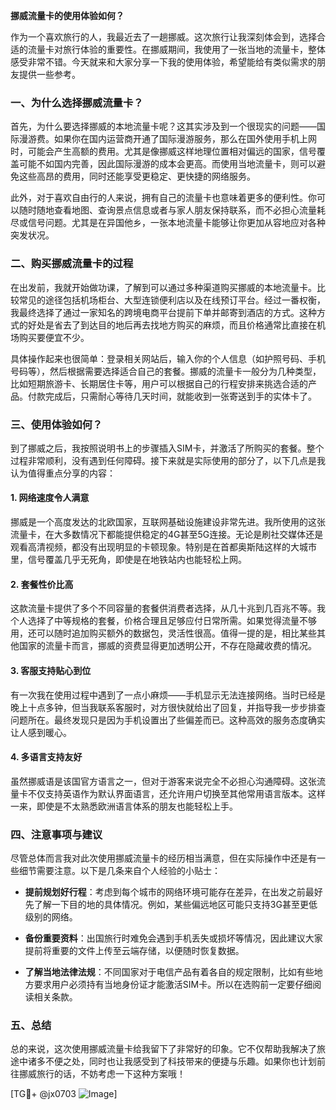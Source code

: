**挪威流量卡的使用体验如何？**

作为一个喜欢旅行的人，我最近去了一趟挪威。这次旅行让我深刻体会到，选择合适的流量卡对旅行体验的重要性。在挪威期间，我使用了一张当地的流量卡，整体感受非常不错。今天就来和大家分享一下我的使用体验，希望能给有类似需求的朋友提供一些参考。

### 一、为什么选择挪威流量卡？

首先，为什么要选择挪威的本地流量卡呢？这其实涉及到一个很现实的问题——国际漫游费。如果你在国内运营商开通了国际漫游服务，那么在国外使用手机上网时，可能会产生高额的费用。尤其是像挪威这样地理位置相对偏远的国家，信号覆盖可能不如国内完善，因此国际漫游的成本会更高。而使用当地流量卡，则可以避免这些高昂的费用，同时还能享受更稳定、更快捷的网络服务。

此外，对于喜欢自由行的人来说，拥有自己的流量卡也意味着更多的便利性。你可以随时随地查看地图、查询景点信息或者与家人朋友保持联系，而不必担心流量耗尽或信号问题。尤其是在异国他乡，一张本地流量卡能够让你更加从容地应对各种突发状况。

### 二、购买挪威流量卡的过程

在出发前，我就开始做功课，了解到可以通过多种渠道购买挪威的本地流量卡。比较常见的途径包括机场柜台、大型连锁便利店以及在线预订平台。经过一番权衡，我最终选择了通过一家知名的跨境电商平台提前下单并邮寄到酒店的方式。这种方式的好处是省去了到达目的地后再去找地方购买的麻烦，而且价格通常比直接在机场购买要便宜不少。

具体操作起来也很简单：登录相关网站后，输入你的个人信息（如护照号码、手机号码等），然后根据需要选择适合自己的套餐。挪威的流量卡一般分为几种类型，比如短期旅游卡、长期居住卡等，用户可以根据自己的行程安排来挑选合适的产品。付款完成后，只需耐心等待几天时间，就能收到一张寄送到手的实体卡了。

### 三、使用体验如何？

到了挪威之后，我按照说明书上的步骤插入SIM卡，并激活了所购买的套餐。整个过程非常顺利，没有遇到任何障碍。接下来就是实际使用的部分了，以下几点是我认为值得重点分享的内容：

#### 1. 网络速度令人满意
挪威是一个高度发达的北欧国家，互联网基础设施建设非常先进。我所使用的这张流量卡，在大多数情况下都能提供稳定的4G甚至5G连接。无论是刷社交媒体还是观看高清视频，都没有出现明显的卡顿现象。特别是在首都奥斯陆这样的大城市里，信号覆盖几乎无死角，即使是在地铁站内也能轻松上网。

#### 2. 套餐性价比高
这款流量卡提供了多个不同容量的套餐供消费者选择，从几十兆到几百兆不等。我个人选择了中等规格的套餐，价格合理且足够应付日常所需。如果觉得流量不够用，还可以随时追加购买额外的数据包，灵活性很高。值得一提的是，相比某些其他国家的流量卡而言，挪威的资费显得更加透明公开，不存在隐藏收费的情况。

#### 3. 客服支持贴心到位
有一次我在使用过程中遇到了一点小麻烦——手机显示无法连接网络。当时已经是晚上十点多钟，但当我联系客服时，对方很快就给出了回复，并指导我一步步排查问题所在。最终发现只是因为手机设置出了些偏差而已。这种高效的服务态度确实让人感到暖心。

#### 4. 多语言支持友好
虽然挪威语是该国官方语言之一，但对于游客来说完全不必担心沟通障碍。这张流量卡不仅支持英语作为默认界面语言，还允许用户切换至其他常用语言版本。这样一来，即使是不太熟悉欧洲语言体系的朋友也能轻松上手。

### 四、注意事项与建议

尽管总体而言我对此次使用挪威流量卡的经历相当满意，但在实际操作中还是有一些细节需要注意。以下是几条来自个人经验的小贴士：

- **提前规划好行程**：考虑到每个城市的网络环境可能存在差异，在出发之前最好先了解一下目的地的具体情况。例如，某些偏远地区可能只支持3G甚至更低级别的网络。
  
- **备份重要资料**：出国旅行时难免会遇到手机丢失或损坏等情况，因此建议大家提前将重要的文件上传至云端存储，以便随时恢复数据。

- **了解当地法律法规**：不同国家对于电信产品有着各自的规定限制，比如有些地方要求用户必须持有当地身份证才能激活SIM卡。所以在选购前一定要仔细阅读相关条款。

### 五、总结

总的来说，这次使用挪威流量卡给我留下了非常好的印象。它不仅帮助我解决了旅途中诸多不便之处，同时也让我感受到了科技带来的便捷与乐趣。如果你也计划前往挪威旅行的话，不妨考虑一下这种方案哦！

[TG💪+ @jx0703 ![Image](https://github.com/user-attachments/assets/dbca1d08-cadb-493c-b0ec-ad6f7a83f270)]